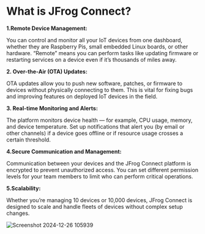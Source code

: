 # What is JFrog Connect?
**1.Remote Device Management:**

You can control and monitor all your IoT devices from one dashboard, whether they are Raspberry Pis, small embedded Linux boards, or other hardware.
“Remote” means you can perform tasks like updating firmware or restarting services on a device even if it’s thousands of miles away.

**2. Over-the-Air (OTA) Updates:**

OTA updates allow you to push new software, patches, or firmware to devices without physically connecting to them.
This is vital for fixing bugs and improving features on deployed IoT devices in the field.



**3. Real-time Monitoring and Alerts:**

The platform monitors device health — for example, CPU usage, memory, and device temperature.
Set up notifications that alert you (by email or other channels) if a device goes offline or if resource usage crosses a certain threshold.


**4.Secure Communication and Management:**

Communication between your devices and the JFrog Connect platform is encrypted to prevent unauthorized access.
You can set different permission levels for your team members to limit who can perform critical operations.


**5.Scalability:**

Whether you’re managing 10 devices or 10,000 devices, JFrog Connect is designed to scale and handle fleets of devices without complex setup changes.

![Screenshot 2024-12-26 105939](https://github.com/user-attachments/assets/509ca354-f42f-416e-b425-e0223fa02d1a)

